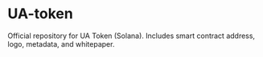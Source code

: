# UA-token
Official repository for UA Token (Solana). Includes smart contract address, logo, metadata, and whitepaper.
